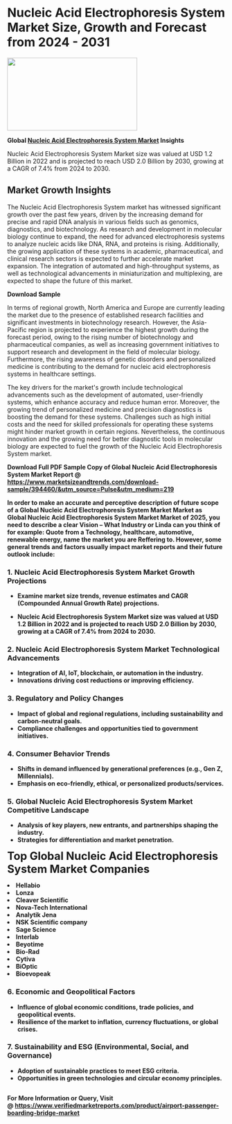 <H1>Nucleic Acid Electrophoresis System Market Size, Growth and Forecast from 2024 - 2031</H1><img class="aligncenter size-medium wp-image-584254" src="https://thirdeyenews.in/wp-content/uploads/2024/09/Global-Market-Research-300x168.jpeg" alt="" width="300" height="168" /><p><strong>Global&nbsp;<a href="https://www.marketsizeandtrends.com/download-sample/394460/&amp;utm_source=Pulse&amp;utm_medium=219">Nucleic Acid Electrophoresis System Market</a> Insights</strong></p><p>Nucleic Acid Electrophoresis System Market size was valued at USD 1.2 Billion in 2022 and is projected to reach USD 2.0 Billion by 2030, growing at a CAGR of 7.4% from 2024 to 2030.</p><p><h2>Market Growth Insights</h2> <p>The Nucleic Acid Electrophoresis System market has witnessed significant growth over the past few years, driven by the increasing demand for precise and rapid DNA analysis in various fields such as genomics, diagnostics, and biotechnology. As research and development in molecular biology continue to expand, the need for advanced electrophoresis systems to analyze nucleic acids like DNA, RNA, and proteins is rising. Additionally, the growing application of these systems in academic, pharmaceutical, and clinical research sectors is expected to further accelerate market expansion. The integration of automated and high-throughput systems, as well as technological advancements in miniaturization and multiplexing, are expected to shape the future of this market.</p> <p><strong>Download Sample</strong></p> <p>In terms of regional growth, North America and Europe are currently leading the market due to the presence of established research facilities and significant investments in biotechnology research. However, the Asia-Pacific region is projected to experience the highest growth during the forecast period, owing to the rising number of biotechnology and pharmaceutical companies, as well as increasing government initiatives to support research and development in the field of molecular biology. Furthermore, the rising awareness of genetic disorders and personalized medicine is contributing to the demand for nucleic acid electrophoresis systems in healthcare settings.</p> <p>The key drivers for the market's growth include technological advancements such as the development of automated, user-friendly systems, which enhance accuracy and reduce human error. Moreover, the growing trend of personalized medicine and precision diagnostics is boosting the demand for these systems. Challenges such as high initial costs and the need for skilled professionals for operating these systems might hinder market growth in certain regions. Nevertheless, the continuous innovation and the growing need for better diagnostic tools in molecular biology are expected to fuel the growth of the Nucleic Acid Electrophoresis System market.</p> <p><strong></p><p><span class=""><strong>Download Full PDF Sample Copy of Global Nucleic Acid Electrophoresis System Market Report</strong> @ <a href="https://www.marketsizeandtrends.com/download-sample/394460/&amp;utm_source=Pulse&amp;utm_medium=219" target="_blank">https://www.marketsizeandtrends.com/download-sample/394460/&amp;utm_source=Pulse&amp;utm_medium=219</a></span></p><p>In order to make an accurate and perceptive description of future scope of a Global&nbsp;Nucleic Acid Electrophoresis System Market Market as Global&nbsp;Nucleic Acid Electrophoresis System Market Market of 2025, you need to describe a clear Vision &ndash; What Industry or Linda can you think of for example: Quote from a Technology, healthcare, automotive, renewable energy, name the market you are Reffering to. However, some general trends and factors usually impact market reports and their future outlook include:</p><h3>1.&nbsp;<strong>Nucleic Acid Electrophoresis System Market Growth Projections</strong></h3><ul><li>Examine market size trends, revenue estimates and CAGR (Compounded Annual Growth Rate) projections.</li><li><p>Nucleic Acid Electrophoresis System Market size was valued at USD 1.2 Billion in 2022 and is projected to reach USD 2.0 Billion by 2030, growing at a CAGR of 7.4% from 2024 to 2030.</p></li></ul><h3>2.&nbsp;<strong>Nucleic Acid Electrophoresis System Market Technological Advancements</strong></h3><ul><li>Integration of AI, IoT, blockchain, or automation in the industry.</li><li>Innovations driving cost reductions or improving efficiency.</li></ul><h3>3.&nbsp;<strong>Regulatory and Policy Changes</strong></h3><ul><li>Impact of global and regional regulations, including sustainability and carbon-neutral goals.</li><li>Compliance challenges and opportunities tied to government initiatives.</li></ul><h3>4.&nbsp;<strong>Consumer Behavior Trends</strong></h3><ul><li>Shifts in demand influenced by generational preferences (e.g., Gen Z, Millennials).</li><li>Emphasis on eco-friendly, ethical, or personalized products/services.</li></ul><h3>5.&nbsp;<strong>Global Nucleic Acid Electrophoresis System Market Competitive Landscape</strong></h3><ul><li>Analysis of key players, new entrants, and partnerships shaping the industry.</li><li>Strategies for differentiation and market penetration.</li></ul><p data-pm-slice="1 1 []"><span style="color: inherit; font-family: inherit; font-size: 25px;">Top Global Nucleic Acid Electrophoresis System Market Companies</span></p><div class="" data-test-id=""><p><li>Hellabio</li><li> Lonza</li><li> Cleaver Scientific</li><li> Nova-Tech International</li><li> Analytik Jena</li><li> NSK Scientific company</li><li> Sage Science</li><li> Interlab</li><li> Beyotime</li><li> Bio-Rad</li><li> Cytiva</li><li> BiOptic</li><li> Bioevopeak</li></p></div><h3>6.&nbsp;<strong>Economic and Geopolitical Factors</strong></h3><ul><li>Influence of global economic conditions, trade policies, and geopolitical events.</li><li>Resilience of the market to inflation, currency fluctuations, or global crises.</li></ul><h3>7.&nbsp;<strong>Sustainability and ESG (Environmental, Social, and Governance)</strong></h3><ul><li>Adoption of sustainable practices to meet ESG criteria.</li><li>Opportunities in green technologies and circular economy principles.</li></ul><h2><strong style="font-size: 14px;">For More Information or Query, Visit @&nbsp;</strong><a style="background-color: #ffffff; font-size: 14px;" href="https://www.marketsizeandtrends.com/report/nucleic-acid-electrophoresis-system-market/" target="_blank">https://www.verifiedmarketreports.com/product/airport-passenger-boarding-bridge-market</a></h2>
